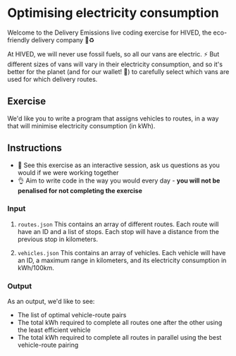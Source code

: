 # Optimising electricity consumption

Welcome to the Delivery Emissions live coding exercise for HIVED, the eco-friendly delivery company :truck::recycle:

At HIVED, we will never use fossil fuels, so all our vans are electric. :zap:
But different sizes of vans will vary in their electricity consumption, and so it's better for the planet (and for our wallet! :money_with_wings:) to carefully select which vans are used for which delivery routes.

## Exercise

We'd like you to write a program that assigns vehicles to routes, in a way that will minimise electricity consumption (in kWh).

## Instructions

* :speech_balloon: See this exercise as an interactive session, ask us questions as you would if we were working together
* :ok_hand: Aim to write code in the way you would every day - **you will not be penalised for not completing the exercise**


### Input

1. `routes.json` This contains an array of different routes. Each route will have an ID and a list of stops. Each stop will have a distance from the previous stop in kilometers.

2. `vehicles.json` This contains an array of vehicles. Each vehicle will have an ID, a maximum range in kilometers, and its electricity consumption in kWh/100km.

### Output

As an output, we'd like to see:

* The list of optimal vehicle-route pairs
* The total kWh required to complete all routes one after the other using the least efficient vehicle
* The total kWh required to complete all routes in parallel using the best vehicle-route pairing